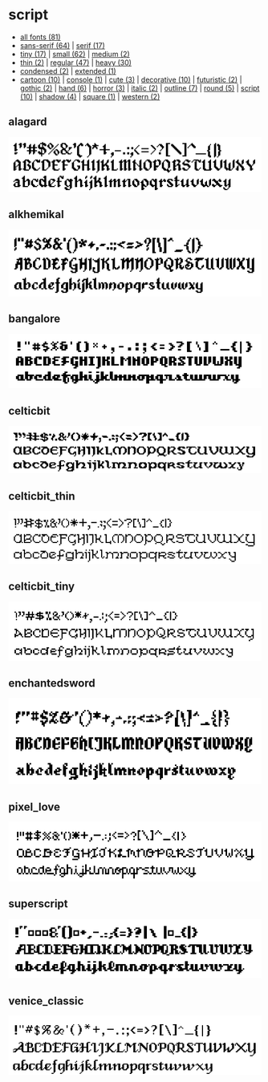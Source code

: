 # script

- [all fonts (81)](readme.md)
- [sans-serif (64)](sans-serif.md) | [serif (17)](serif.md)
- [tiny (17)](tiny.md) | [small (62)](small.md) | [medium (2)](medium.md)
- [thin (2)](thin.md) | [regular (47)](regular.md) | [heavy (30)](heavy.md)
- [condensed (2)](condensed.md) | [extended (1)](extended.md)
- [cartoon (10)](cartoon.md) | [console (1)](console.md) | [cute (3)](cute.md) | [decorative (10)](decorative.md) | [futuristic (2)](futuristic.md) | [gothic (2)](gothic.md) | [hand (6)](hand.md) | [horror (3)](horror.md) | [italic (2)](italic.md) | [outline (7)](outline.md) | [round (5)](round.md) | [script (10)](script.md) | [shadow (4)](shadow.md) | [square (1)](square.md) | [western (2)](western.md)
## alagard

[![font preview](previews/alagard.png?raw=true "alagard")](/fonts/alagard.h)

## alkhemikal

[![font preview](previews/alkhemikal.png?raw=true "alkhemikal")](/fonts/alkhemikal.h)

## bangalore

[![font preview](previews/bangalore.png?raw=true "bangalore")](/fonts/bangalore.h)

## celticbit

[![font preview](previews/celticbit.png?raw=true "celticbit")](/fonts/celticbit.h)

## celticbit_thin

[![font preview](previews/celticbit_thin.png?raw=true "celticbit_thin")](/fonts/celticbit_thin.h)

## celticbit_tiny

[![font preview](previews/celticbit_tiny.png?raw=true "celticbit_tiny")](/fonts/celticbit_tiny.h)

## enchantedsword

[![font preview](previews/enchantedsword.png?raw=true "enchantedsword")](/fonts/enchantedsword.h)

## pixel_love

[![font preview](previews/pixel_love.png?raw=true "pixel_love")](/fonts/pixel_love.h)

## superscript

[![font preview](previews/superscript.png?raw=true "superscript")](/fonts/superscript.h)

## venice_classic

[![font preview](previews/venice_classic.png?raw=true "venice_classic")](/fonts/venice_classic.h)

